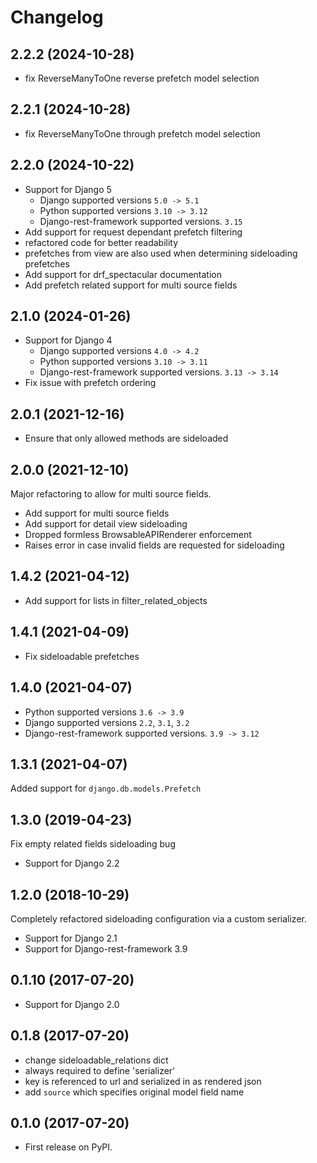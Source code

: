 # Changelog

## 2.2.2 (2024-10-28)
- fix ReverseManyToOne reverse prefetch model selection

## 2.2.1 (2024-10-28)
- fix ReverseManyToOne through prefetch model selection

## 2.2.0 (2024-10-22)
- Support for Django 5
  - Django supported versions `5.0 -> 5.1`
  - Python supported versions `3.10 -> 3.12`
  - Django-rest-framework supported versions. `3.15`
- Add support for request dependant prefetch filtering
- refactored code for better readability
- prefetches from view are also used when determining sideloading prefetches
- Add support for drf_spectacular documentation
- Add prefetch related support for multi source fields

## 2.1.0 (2024-01-26)

- Support for Django 4
  - Django supported versions `4.0 -> 4.2`
  - Python supported versions `3.10 -> 3.11`
  - Django-rest-framework supported versions. `3.13 -> 3.14`
- Fix issue with prefetch ordering

## 2.0.1 (2021-12-16)

- Ensure that only allowed methods are sideloaded

## 2.0.0 (2021-12-10)

Major refactoring to allow for multi source fields.

- Add support for multi source fields
- Add support for detail view sideloading
- Dropped formless BrowsableAPIRenderer enforcement
- Raises error in case invalid fields are requested for sideloading

## 1.4.2 (2021-04-12)

- Add support for lists in filter_related_objects

## 1.4.1 (2021-04-09)

- Fix sideloadable prefetches

## 1.4.0 (2021-04-07)

- Python supported versions `3.6 -> 3.9`
- Django supported versions `2.2`, `3.1`, `3.2`
- Django-rest-framework supported versions. `3.9 -> 3.12`

## 1.3.1 (2021-04-07)

Added support for `django.db.models.Prefetch`

## 1.3.0 (2019-04-23)

Fix empty related fields sideloading bug

- Support for Django 2.2

## 1.2.0 (2018-10-29)

Completely refactored sideloading configuration via a custom serializer.

- Support for Django 2.1
- Support for Django-rest-framework 3.9

## 0.1.10 (2017-07-20)

- Support for Django 2.0

## 0.1.8 (2017-07-20)

- change sideloadable_relations dict
- always required to define 'serializer'
- key is referenced to url and serialized in as rendered json
- add `source` which specifies original model field name

## 0.1.0 (2017-07-20)

- First release on PyPI.
